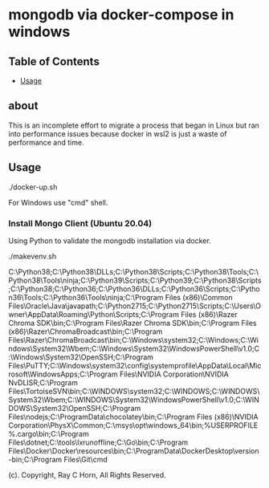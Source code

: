 # mongodb via docker-compose in windows

## Table of Contents

- [Usage](#usage)

## about

This is an incomplete effort to migrate a process that began in Linux but ran into performance issues because docker in wsl2 is just a waste of performance and time.

## Usage <a name = "usage"></a>

./docker-up.sh

For Windows use "cmd" shell.

### Install Mongo Client (Ubuntu 20.04)

Using Python to validate the mongodb installation via docker.

./makevenv.sh


C:\Python38\;C:\Python38\DLLs\;C:\Python38\Scripts\;C:\Python38\Tools\;C:\Python38\Tools\ninja\;C:\Python39\Scripts\;C:\Python39\;C:\Python38\Scripts\;C:\Python38\;C:\Python36\;C:\Python36\DLLs\;C:\Python36\Scripts\;C:\Python36\Tools\;C:\Python36\Tools\ninja\;C:\Program Files (x86)\Common Files\Oracle\Java\javapath;C:\Python2715\;C:\Python2715\Scripts;C:\Users\Owner\AppData\Roaming\Python\Scripts;C:\Program Files (x86)\Razer Chroma SDK\bin;C:\Program Files\Razer Chroma SDK\bin;C:\Program Files (x86)\Razer\ChromaBroadcast\bin;C:\Program Files\Razer\ChromaBroadcast\bin;C:\Windows\system32;C:\Windows;C:\Windows\System32\Wbem;C:\Windows\System32\WindowsPowerShell\v1.0\;C:\Windows\System32\OpenSSH\;C:\Program Files\PuTTY\;C:\Windows\system32\config\systemprofile\AppData\Local\Microsoft\WindowsApps;C:\Program Files\NVIDIA Corporation\NVIDIA NvDLISR;C:\Program Files\TortoiseSVN\bin;C:\WINDOWS\system32;C:\WINDOWS;C:\WINDOWS\System32\Wbem;C:\WINDOWS\System32\WindowsPowerShell\v1.0\;C:\WINDOWS\System32\OpenSSH\;C:\Program Files\nodejs\;C:\ProgramData\chocolatey\bin;C:\Program Files (x86)\NVIDIA Corporation\PhysX\Common;C:\msys\opt\windows_64\bin;%USERPROFILE%\.cargo\bin;C:\Program Files\dotnet;C:\tools\lxrunoffline;C:\Go\bin;C:\Program Files\Docker\Docker\resources\bin;C:\ProgramData\DockerDesktop\version-bin;C:\Program Files\Git\cmd


(c). Copyright, Ray C Horn, All Rights Reserved.